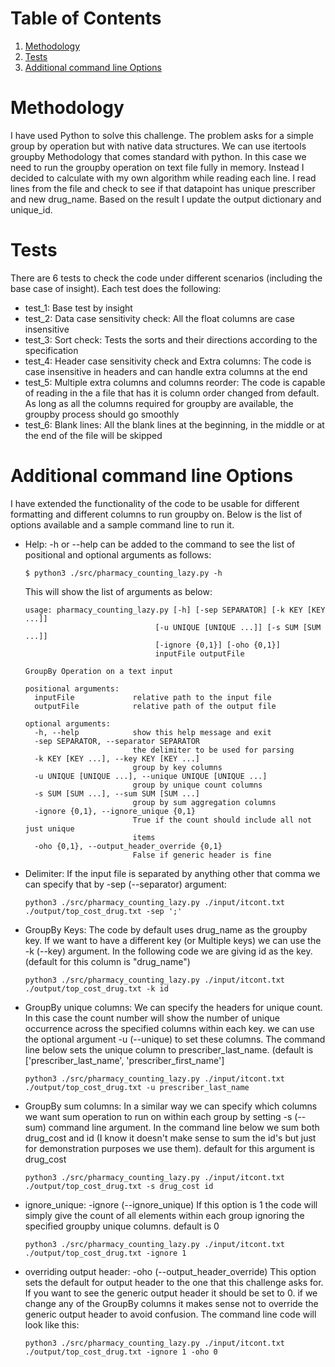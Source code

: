 # Table of Contents
1. [Methodology](README.md#Methodology)
2. [Tests](README.md#Tests)
3. [Additional command line Options](README.md#Additional-command-line-Options)



# Methodology

I have used Python to solve this challenge. The problem asks for a simple group by operation but with native data structures. We can use itertools groupby Methodology that comes standard with python. In this case we need to run the groupby operation on text file fully in memory. Instead I decided to calculate with my own algorithm while reading each line.
I read lines from the file and check to see if that datapoint has unique prescriber and new drug_name. Based on the result I update the output dictionary and unique_id.

# Tests

There are 6 tests to check the code under different scenarios (including the base case of insight). Each test does the following:

* test_1: Base test by insight
* test_2: Data case sensitivity check:  All the float columns are case insensitive
* test_3: Sort check: Tests the sorts and their directions according to the specification
* test_4: Header case sensitivity check and Extra columns: The code is case insensitive in headers and can handle extra columns at the end
* test_5: Multiple extra columns and columns reorder: The code is capable of reading in the a file that has it is column order changed from default. As long as all the columns required for groupby are available, the groupby process should go smoothly
* test_6: Blank lines: All the blank lines at the beginning, in the middle or at the end of the file will be skipped

# Additional command line Options

I have extended the functionality of the code to be usable for different formatting and different columns to run groupby on. Below is the list of options available and a sample command line to run it.

* Help: -h or --help can be added to the command to see the list of positional and optional arguments as follows:
    ```
    $ python3 ./src/pharmacy_counting_lazy.py -h
    ```
    This will show the list of arguments as below:
    ```
    usage: pharmacy_counting_lazy.py [-h] [-sep SEPARATOR] [-k KEY [KEY ...]]
                                 [-u UNIQUE [UNIQUE ...]] [-s SUM [SUM ...]]
                                 [-ignore {0,1}] [-oho {0,1}]
                                 inputFile outputFile

    GroupBy Operation on a text input

    positional arguments:
      inputFile             relative path to the input file
      outputFile            relative path of the output file

    optional arguments:
      -h, --help            show this help message and exit
      -sep SEPARATOR, --separator SEPARATOR
                            the delimiter to be used for parsing
      -k KEY [KEY ...], --key KEY [KEY ...]
                            group by key columns
      -u UNIQUE [UNIQUE ...], --unique UNIQUE [UNIQUE ...]
                            group by unique count columns
      -s SUM [SUM ...], --sum SUM [SUM ...]
                            group by sum aggregation columns
      -ignore {0,1}, --ignore_unique {0,1}
                            True if the count should include all not just unique
                            items
      -oho {0,1}, --output_header_override {0,1}
                            False if generic header is fine
    ```

* Delimiter: If the input file is separated by anything other that comma we can specify that by -sep (--separator) argument:
  ```
  python3 ./src/pharmacy_counting_lazy.py ./input/itcont.txt ./output/top_cost_drug.txt -sep ';'
  ```
* GroupBy Keys: The code by default uses drug_name as the groupby key. If we want to have a different key (or Multiple keys) we can use the -k (--key) argument. In the following code we are giving id as the key. (default for this column is "drug_name")
  ```
  python3 ./src/pharmacy_counting_lazy.py ./input/itcont.txt ./output/top_cost_drug.txt -k id
  ```
* GroupBy unique columns: We can specify the headers for unique count. In this case the count number will show the number of unique occurrence across the specified columns within each key. we can use the optional argument -u (--unique) to set these columns. The command line below sets the unique column to prescriber_last_name. (default is ['prescriber_last_name', 'prescriber_first_name']
  ```
  python3 ./src/pharmacy_counting_lazy.py ./input/itcont.txt ./output/top_cost_drug.txt -u prescriber_last_name
  ```
* GroupBy sum columns: In a similar way we can specify which columns we want sum operation to run on within each group by setting -s (--sum) command line argument. In the command line below we sum both drug_cost and id (I know it doesn't make sense to sum the id's but just for demonstration purposes we use them). default for this argument is drug_cost
  ```
  python3 ./src/pharmacy_counting_lazy.py ./input/itcont.txt ./output/top_cost_drug.txt -s drug_cost id
  ```
* ignore_unique: -ignore (--ignore_unique) If this option is 1 the code will simply give the count of all elements within each group ignoring the specified groupby unique columns. default is 0
  ```
  python3 ./src/pharmacy_counting_lazy.py ./input/itcont.txt ./output/top_cost_drug.txt -ignore 1
  ```
* overriding output header: -oho (--output_header_override) This option sets the default for output header to the one that this challenge asks for. If you want to see the generic output header it should be set to 0. if we change any of the GroupBy columns it makes sense not to override the generic output header to avoid confusion. The command line code will look like this:
  ```
  python3 ./src/pharmacy_counting_lazy.py ./input/itcont.txt ./output/top_cost_drug.txt -ignore 1 -oho 0
  ```
